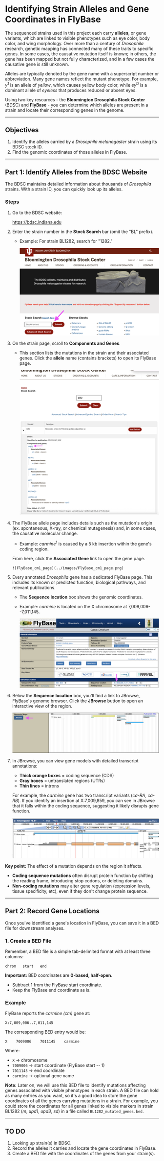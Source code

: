 # Identifying Strain Alleles and Gene Coordinates in FlyBase

The sequenced strains used in this project each carry **alleles**, or gene
variants, which are linked to visible phenotypes such as eye color, body color, and
wing morphology. Over more than a century of *Drosophila* research,
genetic mapping has connected many of these traits to specific genes. In
some cases, the causative mutation itself is known; in others, the gene
has been mapped but not fully characterized, and in a few cases the
causative gene is still unknown.

Alleles are typically denoted by the gene name with a superscript number
or abbreviation. Many gene names reflect the mutant phenotype. For
example, *y*<sup>1</sup> is an allele of *yellow*,
which causes yellow body color, while *ey*<sup>D</sup>
is a dominant allele of *eyeless* that produces reduced or absent eyes.

Using two key resources - the **Bloomington Drosophila Stock Center** (BDSC)
and **FlyBase** - you can determine which alleles are present in a strain
and locate their corresponding genes in the genome.

------------------------------------------------------------------------

## Objectives

1.  Identify the alleles carried by a *Drosophila melanogaster* strain
    using its BDSC stock ID.
2.  Find the genomic coordinates of those alleles in FlyBase.

------------------------------------------------------------------------

## Part 1: Identify Alleles from the BDSC Website

The BDSC maintains detailed information about thousands of *Drosophila*
strains. With a strain ID, you can quickly look up its alleles.

### Steps

1.  Go to the BDSC website:

    <https://bdsc.indiana.edu>

2.  Enter the strain number in the **Stock Search** bar (omit the "BL"
    prefix).

    -   Example: For strain BL1282, search for "1282."

        ![BDSC_Homepage](../images/BDSC_homepage.png)

3.  On the strain page, scroll to **Components and Genes**.

    -   This section lists the mutations in the strain and their
        associated genes. Click the **allele** name (contains brackets) to open
        its FlyBase page.

        ![BDSC_StrainPage](../images/BDSC_StrainPage.png)

4.  The FlyBase allele page includes details such as the mutation's
    origin (ex. spontaneous, X-ray, or chemical mutagenesis) and, in
    some cases, the causative molecular change.

    -   Example: *carmine*<sup>1</sup> is caused by a
        5 kb insertion within the gene's coding region.
    
     From here, click the **Associated Gene** link to open the gene
        page.

        ![FlyBase_cm1_page](../images/FlyBase_cm1_page.png)

5.  Every annotated *Drosophila* gene has a dedicated FlyBase page. This
    includes its known or predicted function, biological pathways, and
    relevant publications.

    -   The **Sequence location** box shows the genomic coordinates.
    -   Example: *carmine* is located on the X chromosome at
        7,009,006--7,011,145.

        ![FlyBase_cm_page](../images/FlyBase_cm_gene.png)

6.  Below the **Sequence location** box, you'll find a link to JBrowse,
    FlyBase's genome browser. Click the **JBrowse** button to open an
    interactive view of the region.

    ![FlyBase_cm_JBrowse](../images/FlyBase_cm_JBrowse.png)

7.  In JBrowse, you can view gene models with detailed transcript
    annotations:

    -   **Thick orange boxes** = coding sequence (CDS)
    -   **Gray boxes** = untranslated regions (UTRs)
    -   **Thin lines** = introns

    For example, the *carmine* gene has two transcript variants
    (*ca-RA*, *ca-RB*). If you identify an insertion at X:7,009,859, you
    can see in JBrowse that it falls within the coding sequence,
    suggesting it likely disrupts gene function.
    
    ![FlyBase_cm_JBrowse_GeneModel](../images/FlyBase_cm1_JBrowse_genemodel.png)

**Key point:** The effect of a mutation depends on the region it
affects.
- **Coding sequence mutations** often disrupt protein function by
shifting the reading frame, introducing stop codons, or deleting
domains.
- **Non-coding mutations** may alter gene regulation (expression levels,
tissue specificity, etc), even if they don't change protein sequence.

------------------------------------------------------------------------

## Part 2: Record Gene Locations

Once you've identified a gene's location in FlyBase, you can save it in
a BED file for downstream analyses.

### 1. Create a BED File

Remember, a BED file is a simple tab-delimited format with at least three columns:

    chrom   start   end

**Important:** BED coordinates are **0-based, half-open**.
- Subtract 1 from the FlyBase start coordinate.
- Keep the FlyBase end coordinate as is.

### Example

FlyBase reports the *carmine (cm)* gene at:

    X:7,009,006..7,011,145

The corresponding BED entry would be:

    X    7009006    7011145    carmine

Where:
- `X` → chromosome
- `7009006` → start coordinate (FlyBase start -- 1)
- `7011145` → end coordinate
- `carmine` → optional gene name

**Note:** Later on, we will use this BED file to identify mutations affecting genes associated with visible phenotypes in each strain. A BED file can hold as many entries as you want, so it's a good idea to store the gene coordinates of all the genes carrying mutations in a strain. For example, you could store the coordinates for all genes linked to visible markers in strain BL1282 (*m*, *upd1*, *upd3*, *sd*) in a file called `BL1282_mutated_genes.bed`.

------------------------------------------------------------------------

##  TO DO

1. Looking up strain(s) in BDSC.
2. Record the alleles it carries and locate the gene coordinates in
FlyBase.
3. Create a BED file with the coordinates of the genes from your
strain(s).

